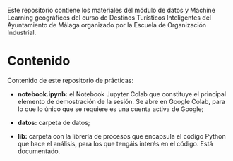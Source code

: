 Este repositorio contiene los materiales del módulo de datos y Machine Learning geográficos del curso de Destinos Turísticos Inteligentes del Ayuntamiento de Málaga organizado por la Escuela de Organización Industrial.


# Contenido

Contenido de este repositorio de prácticas:

- **notebook.ipynb:** el Notebook Jupyter Colab que constituye el principal elemento de demostración de la sesión. Se abre en Google Colab, para lo que lo único que se requiere es una cuenta activa de Google;

- **datos:** carpeta de datos;

- **lib:** carpeta con la librería de procesos que encapsula el código Python que hace el análisis, para los que tengáis interés en el código. Está documentado.
